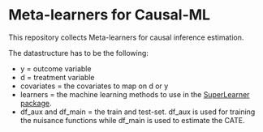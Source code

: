 # Meta-learners for Causal-ML

This repository collects Meta-learners for causal inference estimation. 

The datastructure has to be the following: 

* y = outcome variable
* d = treatment variable
* covariates = the covariates to map on d or y
* learners = the machine learning methods to use in the [SuperLearner package](https://cran.r-project.org/web/packages/SuperLearner/vignettes/Guide-to-SuperLearner.html).
* df_aux and df_main = the train and test-set. df_aux is used for training the nuisance functions while df_main is used to estimate the CATE. 
